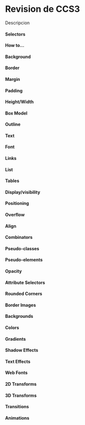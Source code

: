 # Revision de CCS3

Descripcion 

#### Selectors

#### How to...

#### Background

#### Border

#### Margin

#### Padding

#### Height/Width

#### Box Model

#### Outline

#### Text

#### Font

#### Links

#### List

#### Tables

#### Display/visibility

#### Positioning

#### Overflow

#### Align

#### Combinators

#### Pseudo-classes

#### Pseudo-elements

#### Opacity

#### Attribute Selectors

#### Rounded Corners

#### Border Images

#### Backgrounds

#### Colors

#### Gradients

#### Shadow Effects

#### Text Effects

#### Web Fonts

#### 2D Transforms

#### 3D Transforms

#### Transitions

#### Animations

